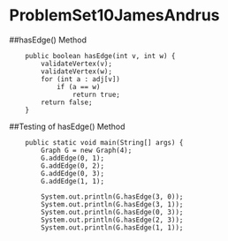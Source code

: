 # ProblemSet10JamesAndrus
##hasEdge() Method
```
	public boolean hasEdge(int v, int w) {
		validateVertex(v);
		validateVertex(w);
		for (int a : adj[v])
			if (a == w)
				return true;
		return false;
	}
```
##Testing of hasEdge() Method
```
	public static void main(String[] args) {
		Graph G = new Graph(4);
		G.addEdge(0, 1);
		G.addEdge(0, 2);
		G.addEdge(0, 3);
		G.addEdge(1, 1);

		System.out.println(G.hasEdge(3, 0));
		System.out.println(G.hasEdge(3, 1));
		System.out.println(G.hasEdge(0, 3));
		System.out.println(G.hasEdge(2, 3));
		System.out.println(G.hasEdge(1, 1));
```
